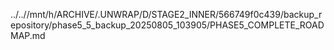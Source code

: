 ../..//mnt/h/ARCHIVE/.UNWRAP/D/STAGE2_INNER/566749f0c439/backup_repository/phase5_5_backup_20250805_103905/PHASE5_COMPLETE_ROADMAP.md